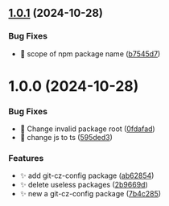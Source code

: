 ## [1.0.1](https://github.com/zhumeisongsong/time-travels-workspace/compare/git-cz-config-v1.0.0...git-cz-config-v1.0.1) (2024-10-28)


### Bug Fixes

* 🐛 scope of npm package name ([b7545d7](https://github.com/zhumeisongsong/time-travels-workspace/commit/b7545d7974b1e7ba9d14dfd11256e48eac73e4b1))

# 1.0.0 (2024-10-28)


### Bug Fixes

* 🐛 Change invalid package root ([0fdafad](https://github.com/zhumeisongsong/time-travels-workspace/commit/0fdafad33c5f8e818542a76da4d2cc8b19678422))
* 🐛 change js to ts ([595ded3](https://github.com/zhumeisongsong/time-travels-workspace/commit/595ded3b956e16b9c38f7520ae80535e3d9254d7))


### Features

* ✨ add git-cz-config package ([ab62854](https://github.com/zhumeisongsong/time-travels-workspace/commit/ab62854ff6369514eef63f856d595782f526e6ec))
* ✨ delete useless packages ([2b9669d](https://github.com/zhumeisongsong/time-travels-workspace/commit/2b9669d4df0972833b1de7316fbecbbb29860f17))
* ✨ new a git-cz-config package ([7b4c285](https://github.com/zhumeisongsong/time-travels-workspace/commit/7b4c285a98272ba4dd654f54fedf2c5c463c7ed6))
